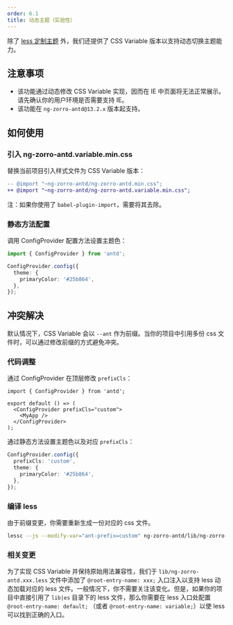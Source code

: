 ```yaml
---
order: 6.1
title: 动态主题（实验性）
---
```


除了 [less 定制主题](/docs/react/customize-theme) 外，我们还提供了 CSS Variable 版本以支持动态切换主题能力。

## 注意事项

- 该功能通过动态修改 CSS Variable 实现，因而在 IE 中页面将无法正常展示。请先确认你的用户环境是否需要支持 IE。
- 该功能在 `ng-zorro-antd@13.2.x` 版本起支持。

## 如何使用

### 引入 ng-zorro-antd.variable.min.css

替换当前项目引入样式文件为 CSS Variable 版本：

```diff
-- @import "~ng-zorro-antd/ng-zorro-antd.min.css";
++ @import "~ng-zorro-antd/ng-zorro-antd.variable.min.css";
```

注：如果你使用了 `babel-plugin-import`，需要将其去除。

### 静态方法配置

调用 ConfigProvider 配置方法设置主题色：

```ts
import { ConfigProvider } from 'antd';

ConfigProvider.config({
  theme: {
    primaryColor: '#25b864',
  },
});
```

## 冲突解决

默认情况下，CSS Variable 会以 `--ant` 作为前缀。当你的项目中引用多份 css 文件时，可以通过修改前缀的方式避免冲突。

### 代码调整

通过 ConfigProvider 在顶层修改 `prefixCls`：

```tsx
import { ConfigProvider } from 'antd';

export default () => (
  <ConfigProvider prefixCls="custom">
    <MyApp />
  </ConfigProvider>
);
```

通过静态方法设置主题色以及对应 `prefixCls`：

```ts
ConfigProvider.config({
  prefixCls: 'custom',
  theme: {
    primaryColor: '#25b864',
  },
});
```

### 编译 less

由于前缀变更，你需要重新生成一份对应的 css 文件。

```bash
lessc --js --modify-var="ant-prefix=custom" ng-zorro-antd/lib/ng-zorro-antd.variable.less modified.css
```

### 相关变更

为了实现 CSS Variable 并保持原始用法兼容性，我们于 `lib/ng-zorro-antd.xxx.less` 文件中添加了 `@root-entry-name: xxx;` 入口注入以支持 less 动态加载对应的 less 文件。一般情况下，你不需要关注该变化。但是，如果你的项目中直接引用了 `lib|es` 目录下的 less 文件，那么你需要在 less 入口处配置 `@root-entry-name: default;` （或者 `@root-entry-name: variable;`）以使 less 可以找到正确的入口。